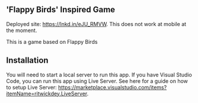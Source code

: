 ## 'Flappy Birds' Inspired Game

Deployed site: https://lnkd.in/eJU_RMVW. This does not work at mobile at the moment. 

This is a game based on Flappy Birds

## Installation 

You will need to start a local server to run this app. 
If you have Visual Studio Code, you can run this app using Live Server. See here for a guide on how to setup Live Server: https://marketplace.visualstudio.com/items?itemName=ritwickdey.LiveServer. 